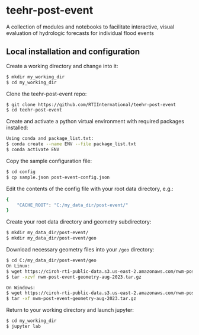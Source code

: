 # teehr-post-event
A collection of modules and notebooks to facilitate interactive, visual evaluation of hydrologic forecasts for individual flood events

## Local installation and configuration

Create a working directory and change into it:  
```bash
$ mkdir my_working_dir  
$ cd my_working_dir
```

Clone the teehr-post-event repo:
```bash
$ git clone https://github.com/RTIInternational/teehr-post-event
$ cd teehr-post-event
```

Create and activate a python virtual environment with required packages installed:
```bash
Using conda and package_list.txt:
$ conda create --name ENV --file package_list.txt
$ conda activate ENV
```


Copy the sample configuration file:
```bash
$ cd config
$ cp sample.json post-event-config.json
```

Edit the contents of the config file with your root data directory, e.g.:
```bash
{
    "CACHE_ROOT": "C:/my_data_dir/post-event/"
}
```

Create your root data directory and geometry subdirectory:
```bash
$ mkdir my_data_dir/post-event/
$ mkdir my_data_dir/post-event/geo
```

Download necessary geometry files into your ```/geo``` directory: 
```bash
$ cd C:/my_data_dir/post-event/geo
On Linux:
$ wget https://ciroh-rti-public-data.s3.us-east-2.amazonaws.com/nwm-post-event-geometry-aug-2023.tar.gz
$ tar -xzvf nwm-post-event-geometry-aug-2023.tar.gz

On Windows:
$ wget https://ciroh-rti-public-data.s3.us-east-2.amazonaws.com/nwm-post-event-geometry-aug-2023.tar.gz -O nwm-post-event-geometry-aug-2023.tar.gz
$ tar -xf nwm-post-event-geometry-aug-2023.tar.gz
```

Return to your working directory and launch jupyter:
```bash
$ cd my_working_dir
$ jupyter lab
```

